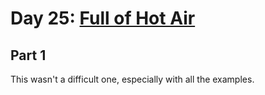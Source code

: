 # Day 25: [Full of Hot Air](https://adventofcode.com/2022/day/25)

## Part 1

This wasn't a difficult one, especially with all the examples.
